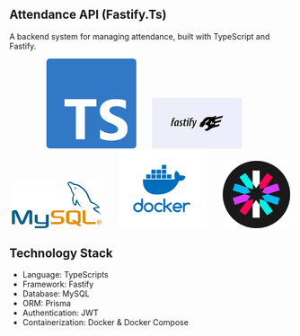 ## Attendance API (Fastify.Ts)

A backend system for managing attendance, built with TypeScript and Fastify.

<p align="center">
  <img src="image/ty.png" width="160" />
  &nbsp;&nbsp;&nbsp;&nbsp;&nbsp;
  <img src="image/fast.png" width="160" />
  &nbsp;&nbsp;&nbsp;&nbsp;&nbsp;
  <img src="image/mysql.png" width="160" />
  &nbsp;&nbsp;&nbsp;&nbsp;&nbsp;
  <img src="image/docker.png" width="160" />
  &nbsp;&nbsp;&nbsp;&nbsp;&nbsp;
  <img src="image/jwt.png" width="120" />
</p>


## Technology Stack

- Language: TypeScripts
- Framework: Fastify
- Database: MySQL 
- ORM: Prisma
- Authentication: JWT
- Containerization: Docker & Docker Compose
